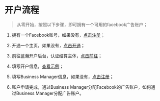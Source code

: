 # 开户流程

> 从零开始，按照以下步骤，即可拥有一个可用的facebook广告账户；

1. 拥有一个Facebook账号，如果没有，[点击注册](https://www.facebook.com)；

2. 开通一个主页，如果没有，[点击开通](https://www.facebook.com/pages/creation/?ref_type=pages_browser)；

3. 前往蓝瀚开户后台，认证结算主体，[点击前往](/account.bluevision.com)；

4. 填写开户信息，[查看示例](/www.baidu.com)；

5. 填写Business Manager信息，如果没有，[点击注册](https://business.facebook.com/)；

6. 账户申请完成，通过Business Manager分配Facebook的广告账户，如何通过Business Manager分配广告账户。



